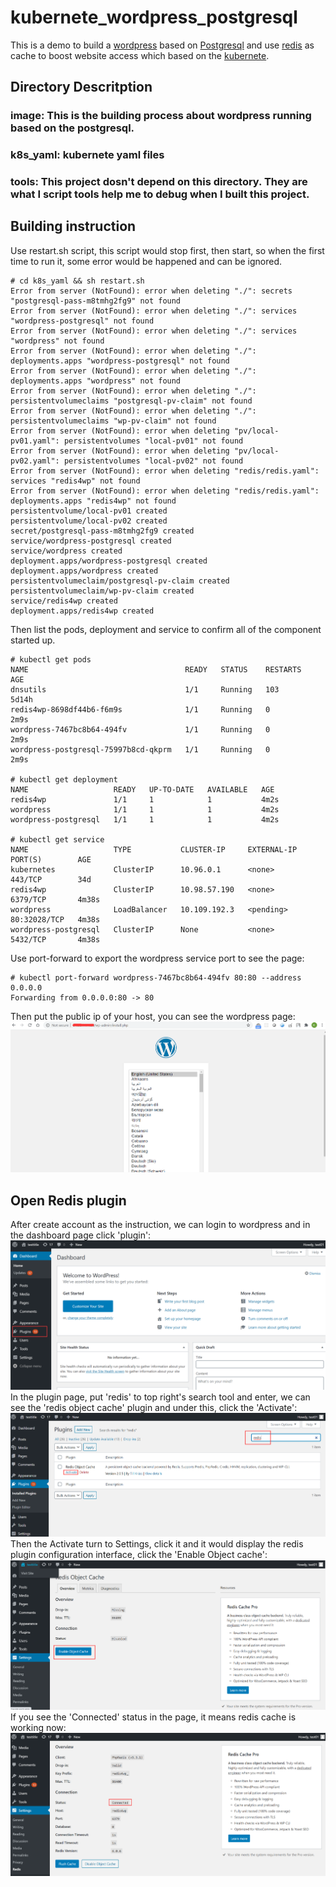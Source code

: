 # kubernete_wordpress_postgresql
This is a demo to build a [wordpress](https://wordpress.org/) based on [Postgresql](https://www.postgresql.org/) and use [redis](https://redis.io/) as cache to boost website access which based on the [kubernete](https://kubernetes.io/).

## Directory Descritption
### image: This is the building process about wordpress running based on the postgresql.  
### k8s_yaml: kubernete yaml files
### tools: This project dosn't depend on this directory. They are what I script tools help me to debug when I built this project.

## Building instruction
Use restart.sh script, this script would stop first, then start, so when the first time to run it, some error would be happened and can be ignored.
```
# cd k8s_yaml && sh restart.sh
Error from server (NotFound): error when deleting "./": secrets "postgresql-pass-m8tmhg2fg9" not found
Error from server (NotFound): error when deleting "./": services "wordpress-postgresql" not found
Error from server (NotFound): error when deleting "./": services "wordpress" not found
Error from server (NotFound): error when deleting "./": deployments.apps "wordpress-postgresql" not found
Error from server (NotFound): error when deleting "./": deployments.apps "wordpress" not found
Error from server (NotFound): error when deleting "./": persistentvolumeclaims "postgresql-pv-claim" not found
Error from server (NotFound): error when deleting "./": persistentvolumeclaims "wp-pv-claim" not found
Error from server (NotFound): error when deleting "pv/local-pv01.yaml": persistentvolumes "local-pv01" not found
Error from server (NotFound): error when deleting "pv/local-pv02.yaml": persistentvolumes "local-pv02" not found
Error from server (NotFound): error when deleting "redis/redis.yaml": services "redis4wp" not found
Error from server (NotFound): error when deleting "redis/redis.yaml": deployments.apps "redis4wp" not found
persistentvolume/local-pv01 created
persistentvolume/local-pv02 created
secret/postgresql-pass-m8tmhg2fg9 created
service/wordpress-postgresql created
service/wordpress created
deployment.apps/wordpress-postgresql created
deployment.apps/wordpress created
persistentvolumeclaim/postgresql-pv-claim created
persistentvolumeclaim/wp-pv-claim created
service/redis4wp created
deployment.apps/redis4wp created
```
Then list the pods, deployment and service to confirm all of the component started up.
```
# kubectl get pods
NAME                                   READY   STATUS    RESTARTS   AGE
dnsutils                               1/1     Running   103        5d14h
redis4wp-8698df44b6-f6m9s              1/1     Running   0          2m9s
wordpress-7467bc8b64-494fv             1/1     Running   0          2m9s
wordpress-postgresql-75997b8cd-qkprm   1/1     Running   0          2m9s

# kubectl get deployment
NAME                   READY   UP-TO-DATE   AVAILABLE   AGE
redis4wp               1/1     1            1           4m2s
wordpress              1/1     1            1           4m2s
wordpress-postgresql   1/1     1            1           4m2s

# kubectl get service
NAME                   TYPE           CLUSTER-IP     EXTERNAL-IP   PORT(S)        AGE
kubernetes             ClusterIP      10.96.0.1      <none>        443/TCP        34d
redis4wp               ClusterIP      10.98.57.190   <none>        6379/TCP       4m38s
wordpress              LoadBalancer   10.109.192.3   <pending>     80:32028/TCP   4m38s
wordpress-postgresql   ClusterIP      None           <none>        5432/TCP       4m38s
```
Use port-forward to export the wordpress service port to see the page:
```
# kubectl port-forward wordpress-7467bc8b64-494fv 80:80 --address 0.0.0.0
Forwarding from 0.0.0.0:80 -> 80
```
Then put the public ip of your host, you can see the wordpress page:
![Kiku](screenshot/wordpress_first.png)

## Open Redis plugin
After create account as the instruction, we can login to wordpress and in the dashboard page click 'plugin':
![Kiku](screenshot/wp_dashboard.png)
In the plugin page, put 'redis' to top right's search tool and enter, we can see the 'redis object cache' plugin and under this, click the 'Activate':
![Kiku](screenshot/activate_redis.png)
Then the Activate turn to Settings, click it and it would display the redis plugin configuration interface, click the 'Enable Object cache':
![Kiku](screenshot/enable_redis_cache.png)
If you see the 'Connected' status in the page, it means redis cache is working now:
![Kiku](screenshot/redis_success.png)



